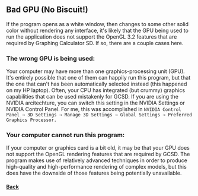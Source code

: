 ## Bad GPU (No Biscuit!)
If the program opens as a white window, then changes to some other solid color without rendering any interface, it's likely that the GPU being used to run the application
does not support the OpenGL 3.2 features that are required by Graphing Calculator SD. If so, there are a couple cases here.
### The wrong GPU is being used:
Your computer may have more than one graphics-processing unit (GPU). It's entirely possible that one of them can happily run this program, but that the one that can't has
been automatically selected instead (this happened on my HP laptop). Often, your CPU has integrated (but crummy) graphics capabilities that can be used mistakenly for
GCSD.
If you are using the NVIDIA arcitechture, you can switch this setting in the NVIDIA Settings or NVIDIA Control Panel. For me, this was accomplished in
```NVIDIA Control Panel → 3D Settings → Manage 3D Settings → Global Settings → Preferred Graphics Processor.```
### Your computer cannot run this program:
If your computer or graphics card is a bit old, it may be that your GPU does not support the OpenGL rendering features that are required by GCSD. The program makes use of
relatively advanced techniques in order to produce high-quality and high-performance rendering of complex models, but this does have the downside of those features
being potentially unavailable.

#### [Back](problems.md)
